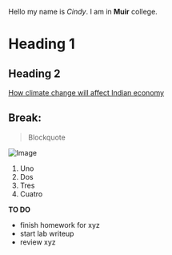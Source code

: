 Hello my name is *Cindy*.
I am in **Muir** college. 
# Heading 1 
## Heading 2
[How climate change will affect Indian economy](https://www.downtoearth.org.in/news/climate-change/indian-economy-will-be-hit-hard-by-rising-heat-global-report-69238)

Break: 
---
>Blockquote

![Image](https://ucsdguardian.org/wp-content/uploads/2021/05/GeiselLightning_UCSanDiego_ErikJepsen-1024x655.jpg)

1. Uno
2. Dos
3. Tres
4. Cuatro 

**TO DO**
* finish homework for xyz 
* start lab writeup
* review xyz
